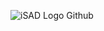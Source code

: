 ![iSAD Logo Github](https://github.com/sirx2713/Flag-of-the-NZ-REDPEAK/assets/122817303/3427bf90-89ea-4cbd-8a32-c728723c1ec7)
